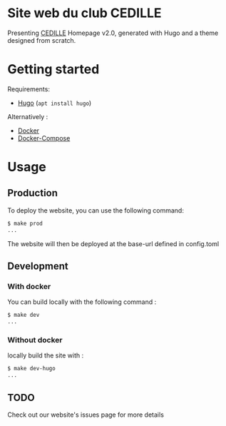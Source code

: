 # Site web du club CEDILLE

Presenting [CEDILLE](https://cedille.etsmtl.ca/) Homepage v2.0, generated with Hugo and a theme designed from scratch.
# Getting started

Requirements:

* [Hugo](https://gohugo.io/) (`apt install hugo`)

Alternatively :

* [Docker](https://docs.docker.com/get-docker/)
* [Docker-Compose](https://docs.docker.com/compose/install/)

# Usage 

## Production

To deploy the website, you can use the following command:
```bash
$ make prod
...
```
The website will then be deployed at the base-url defined in config.toml

## Development
### With docker

You can build locally with the following command :
```bash
$ make dev
...
```

### Without docker

locally build the site with :
```bash
$ make dev-hugo
...
```

## TODO
Check out our website's issues page for more details
